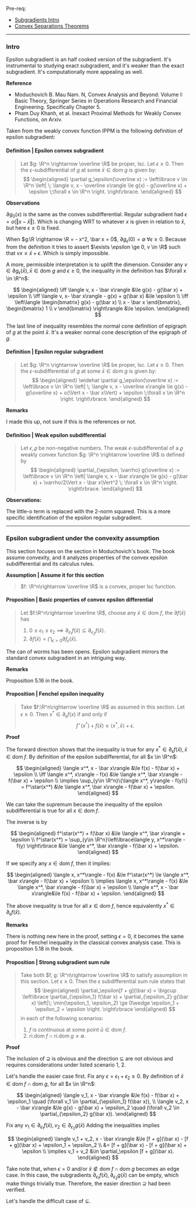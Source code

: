 Pre-req: 
- [Subgradients Intro](Subgradients%20Intro.md)
- [Convex Separations Theorems](../CVX%20Geometry/Strict%20Separations%20Theorem.md)


---
### **Intro**

Epsilon subgradient is an half cooked version of the subgradient. 
It's instrumental to studying exact subgradient, and it's weaker than the exact subgradient. 
It's computationally more appealing as well. 

**Reference**

- Moduchovich B. Mau Nam. N, Convex Analysis and Beyond: Volume I: Basic Theory, Springer Series in Operations Research and Financial Engineering. Specifically Chapter 5. 
- Pham Duy Khanh, et al. Inexact Proximal Methods for Weakly Convex Functions, on Arxiv. 

Taken from the weakly convex function IPPM is the following definition of epsilon subgradient: 

#### **Definition | Epsilon convex subgradient**
> Let $g: \R^n \rightarrow \overline \R$ be proper, lsc. 
> Let $\epsilon \ge 0$. 
> Then the $\epsilon$-subdifferential of $g$ at some $\bar x \in \text{dom}\;g$ is given by: 
> $$
> \begin{aligned}
>     \partial g_\epsilon(\overline x) := 
>     \left\lbrace
>         v \in \R^n \left| \; 
>             \langle v, x - \overline x\rangle \le 
>             g(x) - g(\overline x) + \epsilon \;\forall x \in \R^n
>         \right. 
>     \right\rbrace.
> \end{aligned}
> $$

**Observations**

$\partial g_0(x)$ is the same as the convex subdifferential. 
Regular subgradient had $\epsilon = o(\Vert x - \bar x\Vert)$. 
Which is changing WRT to whatever $x$ is given in relation to $\bar x$, but here $\epsilon \ge 0$ is fixed. 


When $g:\R \rightarrow \R = - x^2, \bar x = 0$, $\partial g_\epsilon(0) = \emptyset \;\forall \epsilon \ge 0$. 
Because from the definition it tries to assert $\exists \epsilon \ge 0, v \in \R$ such that $vx \le \bar x + \epsilon$. 
Which is simply impossible. 

A more, permissible interpretation is to uplift the dimension. 
Consider any $v \in \partial g_\epsilon(\bar x), \bar x \in \text{dom }g$ and $\epsilon \ge 0$, the inequality in the definition has $\forall x \in \R^n$: 

$$
\begin{aligned}
    \iff 
    \langle v, x - \bar x\rangle &\le g(x) - g(\bar x) + \epsilon 
    \\
    \iff 
    \langle v, x- \bar x\rangle - g(x) + g(\bar x) 
    &\le \epsilon
    \\
    \iff 
    \left\langle 
        \begin{bmatrix}
            g(x) - g(\bar x) \\ x - \bar x
        \end{bmatrix}, 
        \begin{bmatrix}
            1 \\ v
        \end{bmatrix}
    \right\rangle &\le \epsilon. 
\end{aligned}
$$

The last line of inequality resembles the normal cone definition of epigraph of $g$ at the point $\bar x$. 
It's a weaker normal cone description of the epigraph of $g$. 


#### **Definition | Epsilon regular subgradient**
> Let $g: \R^n \rightarrow \overline \R$ be proper, lsc. 
> Let $\epsilon \ge 0$. 
> Then the $\epsilon$-subdifferential of $g$ at some $\bar x \in \text{dom}\;g$ is given by: 
> $$
> \begin{aligned}
>     \widehat \partial g_\epsilon(\overline x) := 
>     \left\lbrace
>         v \in \R^n \left| \; 
>             \langle v, x - \overline x\rangle \le 
>             g(x) - g(\overline x) + o(\Vert x - \bar x\Vert) + \epsilon \;\forall x \in \R^n
>         \right. 
>     \right\rbrace.
> \end{aligned}
> $$


**Remarks**

I made this up, not sure if this is the references or not. 


#### **Definition | Weak epsilon subdifferential**
> Let $\epsilon, \varrho$ be non-negative numbers. 
> The weak $\epsilon$-subdifferential of a $\varrho$ weakly convex function $g: \R^n \rightarrow \overline \R$ is defined by 
> $$
> \begin{aligned}
>     \partial_{\epsilon, \varrho} g(\overline x) := 
>     \left\lbrace
>         v \in \R^n \left| 
>             \langle v, x - \bar x\rangle \le 
>             g(x) - g(\bar x) + \varrho/2\Vert x - \bar x\Vert^2 \; \forall x \in \R^n
>         \right.
>     \right\rbrace. 
> \end{aligned}
> $$

**Observations:**

The little-o term is replaced with the 2-norm squared. 
This is a more specific identification of the epsilon regular subgradient. 


---
### **Epsilon subgradient under the convexity assumption**

This section focuses on the section in Moduchovich's book. 
The book assume convexity, and it analyzes properties of the convex epsilon subdifferential and its calculus rules. 

**Assumption | Assume it for this section**

> $f: \R^n\rightarrow \overline \R$ is a convex, proper lsc function.


#### **Proposition | Basic properties of convex epsilon differential**
> Let $f:\R^n\rightarrow \overline \R$, choose any $\bar x \in \text{dom }f$, the $\partial f(\bar x)$ has 
> 1. $0\le\epsilon_1\le \epsilon_2\implies \partial_{\epsilon_1}f(\bar x)\subseteq \partial_{\epsilon_2}f(\bar x)$. 
> 2. $\partial f(\bar x) = \bigcap_{\epsilon > 0}\partial f_\epsilon(\bar x)$. 


The can of worms has been opens. 
Epsilon subgradient mirrors the standard convex subgradient in an intriguing way. 

**Remarks**

Proposition 5.16 in the book. 

#### **Proposition | Fenchel epsilon inequality**
> Take $f:\R^n\rightarrow \overline \R$ as assumed in this section. 
> Let $\epsilon \ge 0$. 
> Then $x^* \in \partial_\epsilon f(x)$ if and only if 
> $$
>     f^\star(x^*) + f(\bar x) \le \langle x^*, \bar x\rangle + \epsilon.
> $$

**Proof**

The forward direction shows that the inequality is true for any $x^* \in \partial_\epsilon f(\bar x), \bar x \in \text{dom}\; f$. 
By definition of the epsilon subdifferential, for all $x \in \R^n$: 

$$
\begin{aligned}
    \langle x^*, x - \bar x\rangle 
    &\le f(x) - f(\bar x) + \epsilon
    \\
    \iff 
    \langle x^*, x\rangle - f(x) &\le 
    \langle x^*, \bar x\rangle - f(\bar x) + \epsilon
    \\
    \implies 
    \sup_{y\in \R^n}\{\langle x^*, y\rangle - f(y)\} = 
    f^\star(x^*) &\le 
    \langle x^*, \bar x\rangle - f(\bar x) + \epsilon. 
\end{aligned}
$$

We can take the supremum because the inequality of the epsilon subdifferential is true for all $x \in \text{dom}\; f$. 

The inverse is by 

$$
\begin{aligned}
    f^\star(x^*) + f(\bar x) 
    &\le \langle x^*, \bar x\rangle + \epsilon
    \\
    f^\star(x^*) = 
    \sup_{y\in \R^n}\left\lbrace\langle y, x^*\rangle - f(y) \right\rbrace
    &\le 
    \langle x^*, \bar x\rangle - f(\bar x)  + \epsilon. 
\end{aligned}
$$

If we specify any $x \in \text{dom}\; f$, then it implies: 

$$
\begin{aligned}
    \langle x, x^*\rangle - f(x) 
    &\le f^\star(x^*) 
    \le \langle x^*, \bar x\rangle - f(\bar x) + \epsilon
    \\
    \implies 
    \langle x, x^*\rangle - f(x) 
    &\le
    \langle x^*, \bar x\rangle - f(\bar x) + \epsilon
    \\
    \langle x^*, x - \bar x\rangle&\le 
    f(x) - f(\bar x) + \epsilon. 
\end{aligned}
$$

The above inequality is true for all $x\in \text{dom}\; f$, hence equivalently $x^*\in \partial_\epsilon f(\bar x)$. 

**Remarks**

There is nothing new here in the proof, setting $\epsilon = 0$, it becomes the same proof for Fenchel inequality in the classical convex analysis case. 
This is proposition 5.18 in the book. 


#### **Proposition | Strong subgradient sum rule**
> Take both $f, g: \R^n\rightarrow \overline \R$ to satisfy assumption in this section. 
> Let $\epsilon \ge 0$. 
> Then the $\epsilon$ subdifferential sum rule states that 
> $$
> \begin{aligned}
>     \partial_\epsilon[f + g](\bar x) = 
>     \bigcup \left\lbrace
>         \partial_{\epsilon_1} f(\bar x) + 
>         \partial_{\epsilon_2} g(\bar x) \left|\; 
>             \min(\epsilon_1, \epsilon_2) \ge 0\wedge 
>             \epsilon_1 + \epsilon_2 = \epsilon
>         \right.
>     \right\rbrace
> \end{aligned}
> $$
> in each of the following scenarios:
> 1. $f$ is continuous at some point $\bar u \in \text{dom}\; f$. 
> 2. $\text{ri.dom}\; f \cap \text{ri.dom}\;g \neq \emptyset$. 

**Proof**

The inclusion of $\supseteq$ is obvious and the direction $\subseteq$ are not obvious and requires considerations under listed scenario 1, 2. 

Let's handle the easier case first. 
Fix any $\epsilon = \epsilon_1 + \epsilon_2 \ge 0$. 
By definition of $\bar x \in \text{dom}\; f \cap \text{dom}\; g$, for all $x \in \R^n$: 

$$ 
\begin{aligned}
    \langle v_1, x - \bar x\rangle 
    &\le f(x) - f(\bar x) + \epsilon_1 \quad (\forall v_1 \in \partial_{\epsilon_1} f(\bar x)), 
    \\
    \langle v_2, x - \bar x\rangle 
    &\le g(x) - g(\bar x) + \epsilon_2 \quad (\forall v_2 \in \partial_{\epsilon_2} g(\bar x)). 
\end{aligned}
$$

Fix any $v_1 \in \partial_{\epsilon_1}f(\bar x), v_2 \in \partial_{\epsilon_2}g(\bar x)$
Adding the inequalities implies

$$
\begin{aligned}
    \langle v_1 + v_2, x - \bar x\rangle &\le 
    [f + g](\bar x)
    - 
    [f + g](\bar x) + \epsilon_1 + \epsilon_2
    \\
    &= 
    [f + g](\bar x)
    - 
    [f + g](\bar x) + \epsilon
    \\
    \implies 
    v_1 + v_2 &\in \partial_\epsilon [f + g](\bar x). 
\end{aligned}
$$

Take note that, when $\epsilon = 0$ and/or $\bar x \not\in \text{dom}\; f\cap \text{dom}\; g$ becomes an edge case.
In this case, the subgradients $\partial_{\epsilon_1} f(\bar x), \partial_{\epsilon_2} g(\bar x)$ can be empty, which make things trivially true. 
Therefore, the easier direction $\supseteq$ had been verified. 

Let's handle the difficult case of $\subseteq$. 
